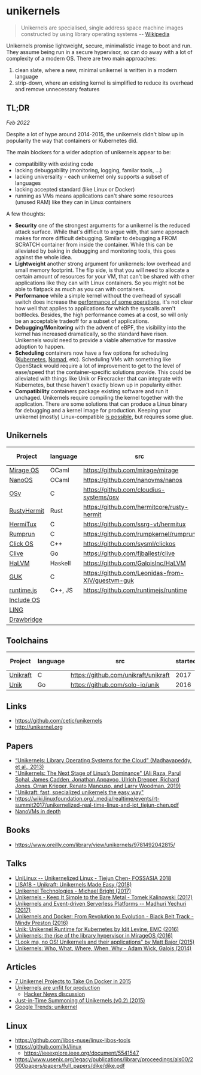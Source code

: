 # unikernels

> Unikernels are specialised, single address space machine images constructed by using library operating systems -- [Wikipedia](https://en.wikipedia.org/wiki/Unikernel)

Unikernels promise lightweight, secure, minimalistic image to boot and run. They assume being run in a secure hypervisor, so can do away with a lot of complexity of a modern OS. There are two main approaches:

1. clean slate, where a new, minimal unikernel is written in a modern language
2. strip-down, where an existing kernel is simplified to reduce its overhead and remove unnecessary features


## TL;DR

_Feb 2022_

Despite a lot of hype around 2014-2015, the unikernels didn't blow up in popularity the way that containers or Kubernetes did.

The main blockers for a wider adoption of unikernels appear to be:

- compatibility with existing code
- lacking debuggability (monitoring, logging, familar tools, ...)
- lacking universality - each unikernel only supports a subset of languages
- lacking accepted standard (like Linux or Docker)
- running as VMs means applications can't share some resources (unused RAM) like they can in Linux containers


A few thoughts:

* __Security__ one of the strongest arguments for a unikernel is the reduced attack surface. While that's difficult to argue with, that same approach makes for more difficult debugging. Similar to debugging a FROM SCRATCH container from inside the container. While this can be alleviated by baking in debugging and monitoring tools, this goes against the whole idea.
* __Lightweight__ another strong argument for unikernels: low overhead and small memory footprint. The flip side, is that you will need to allocate a certain amount of resources for your VM, that can't be shared with other applications like they can with Linux containers. So you might not be able to flatpack as much as you can with containers.
* __Performance__ while a simple kernel without the overhead of syscall switch does increase the [performance of some operations](https://unikraft.org/docs/features/performance/), it's not clear how well that applies to applications for which the syscalls aren't bottlecks. Besides, the high performance comes at a cost, so will only be an acceptable tradeoff for a subset of applications.
* __Debugging/Monitoring__ with the advent of eBPF, the visibility into the kernel has increased dramatically, so the standard have risen. Unikernels would need to provide a viable alternative for massive adoption to happen.
* __Scheduling__ containers now have a few options for scheduling ([Kubernetes](https://kubernetes.io/), [Nomad](https://www.nomadproject.io/), etc). Scheduling VMs with something like OpenStack would require a lot of improvement to get to the level of ease/speed that the container-specific solutions provide. This could be alleviated with things like Unik or Firecracker that can integrate with Kubernetes, but these haven't exactly blown up in popularity either.
* __Compatibility__ containers package existing software and run it unchaged. Unikernels require compiling the kernel together with the application. There are some solutions that can produce a Linux binary for debugging and a kernel image for production. Keeping your unikernel (mostly) Linux-compatible [is possible](https://unikraft.org/docs/features/posix-compatibility/), but requires some glue.


## Unikernels


| Project | language | src | started | last commit | status |
|---------|----------|-----|---------|-------------|--------|
| [Mirage OS](https://mirage.io/) | OCaml | https://github.com/mirage/mirage | 2014 | recent | active |
| [NanoOS](https://nanos.org/) | OCaml | https://github.com/nanovms/nanos | 2017 | recent | active |
| [OSv](http://osv.io/) | C | https://github.com/cloudius-systems/osv | 2012 | recent | active |
| [RustyHermit](https://rust-osdev.com/showcase/rusty-hermit/) | Rust | https://github.com/hermitcore/rusty-hermit | 2019 | recent | active |
| [HermiTux](https://ssrg-vt.github.io/hermitux/) | C | https://github.com/ssrg-vt/hermitux | 2017 | recent | active |
| [Rumprun](https://github.com/rumpkernel/rumprun) | C | https://github.com/rumpkernel/rumprun | 2014 | 2020 | active? |
| [Click OS](http://cnp.neclab.eu/projects/clickos/) | C++ | https://github.com/sysml/clickos | 2007 | 2014 | dead |
| [Clive](https://lsub.org/clive/) | Go | https://github.com/fjballest/clive | 2015 | 2016 | dead |
| [HaLVM](https://galois.com/project/halvm/) | Haskell | https://github.com/GaloisInc/HaLVM | 2010 | 2018 | dead |
| [GUK](https://github.com/Leonidas-from-XIV/guestvm-guk) | C | https://github.com/Leonidas-from-XIV/guestvm-guk |  | 2011 | dead |
| [runtime.js](http://runtimejs.org/) | C++, JS | https://github.com/runtimejs/runtime | 2014 | 2019 | dead |
| [Include OS](http://www.includeos.org/) |  |  |   |   | dead |
| [LING](http://erlangonxen.org/) |  |  |   |   | dead |
| [Drawbridge](https://www.microsoft.com/en-us/research/project/drawbridge/) |  |  |  |  | ??? |


## Toolchains

| Project | language | src | started | last commit | status |
|---------|----------|-----|---------|-------------|--------|
| [Unikraft](https://unikraft.org/) | C | https://github.com/unikraft/unikraft | 2017 | recent | active |
| [Unik](https://www.microsoft.com/en-us/research/project/drawbridge/) | Go | https://github.com/solo-io/unik | 2016 | 2019 | dead? |





## Links

- https://github.com/cetic/unikernels
- http://unikernel.org


## Papers

- [“Unikernels: Library Operating Systems for the Cloud” (Madhavapeddy, et al., 2013)](https://anil.recoil.org/papers/2013-asplos-mirage.pdf)
- ["Unikernels: The Next Stage of Linux’s Dominance" (Ali Raza, Parul Sohal, James Cadden, Jonathan Appavoo, Ulrich Drepper, Richard Jones, Orran Krieger, Renato Mancuso, and Larry Woodman. 2019)](https://www.bu.edu/rhcollab/files/2019/04/unikernel.pdf)
- ["Unikraft: fast, specialized unikernels the easy way"](https://dl.acm.org/doi/10.1145/3447786.3456248)
- https://wiki.linuxfoundation.org/_media/realtime/events/rt-summit2017/unikernelized-real-time-linux-and-iot_tiejun-chen.pdf
- [NanoVMs in depth](https://storage.googleapis.com/dp-assets/nanovms_in_depth.pdf)


## Books

- https://www.oreilly.com/library/view/unikernels/9781492042815/


## Talks


- [UniLinux -- Unikernelized Linux - Tiejun Chen- FOSSASIA 2018](https://www.youtube.com/watch?v=4XIThgGLUNY)
- [LISA18 - Unikraft: Unikernels Made Easy (2018)](https://www.youtube.com/watch?v=9PRKBZHArhI)
- [Unikernel Technologies - Michael Bright (2017)](https://www.youtube.com/watch?v=24rvIB4_v4U)
- [Unikernels - Keep It Simple to the Bare Metal - Tomek Kalinowski (2017)](https://www.youtube.com/watch?v=1iSdnU3aewA)
- [Unikernels and Event-driven Serverless Platforms -- Madhuri Yechuri (2017)](https://www.youtube.com/watch?v=0uTp8xYvaaY)
- [Unikernels and Docker: From Revolution to Evolution - Black Belt Track - Mindy Preston (2016)](https://www.youtube.com/watch?v=0AZVCGTxkTU)
- [Unik: Unikernel Runtime for Kubernetes by Idit Levine, EMC (2016)](https://www.youtube.com/watch?v=wcZWg3YtvnY)
- [Unikernels: the rise of the library hypervisor in MirageOS (2016)](https://www.youtube.com/watch?v=dn4ARS4lDlQ)
- ["Look ma, no OS! Unikernels and their applications" by Matt Bajor (2015)](https://www.youtube.com/watch?v=W9F4pn9Lngc)
- [Unikernels: Who, What, Where, When, Why - Adam Wick, Galois (2014)](https://www.youtube.com/watch?v=2NuKkGWGg8I)


## Articles

- [7 Unikernel Projects to Take On Docker in 2015](https://www.linux.com/news/7-unikernel-projects-take-docker-2015/)
- [Unikernels are unfit for production](https://www.joyent.com/blog/unikernels-are-unfit-for-production)
  - [Hacker News discussion](https://news.ycombinator.com/item?id=10953766)
- [Just-in-Time Summoning of Unikernels (v0.2) (2015)](http://www.skjegstad.com/blog/2015/08/17/jitsu-v02/)
- [Google Trends: unikernel](https://trends.google.com/trends/explore?date=all&q=Unikernel)


## Linux

- https://github.com/libos-nuse/linux-libos-tools
- https://github.com/lkl/linux
  - https://ieeexplore.ieee.org/document/5541547
- https://www.usenix.org/legacy/publications/library/proceedings/als00/2000papers/papers/full_papers/dike/dike.pdf
